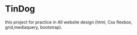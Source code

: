 # TinDog
this project for practice in All website design (html, Css flexbox, grid,mediaquery, bootstrap).
